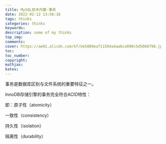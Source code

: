 ```yaml
---
title: MySQL技术内幕-事务
date: 2022-02-12 13:56:18
tags: thinks
categories: thinks
keywords:
description: some of my thinks
top_img: 
comments: 
cover: https://ae01.alicdn.com/kf/Ue5889eaf11594a4aabca090c5d5060798.jpg
toc:  
toc_number:
copyright:
mathjax:
katex:
---
```


事务是数据库区别与文件系统的重要特征之一。



InnoDB存储引擎的事务完全符合ACID特性：

即：原子性（atomicity）

一致性（consistency）

持久性（isolation）

隔离性（durability）

